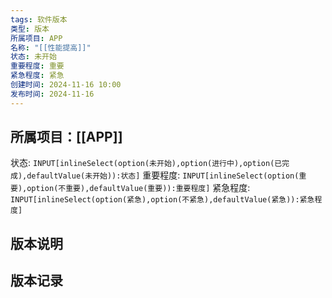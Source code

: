 ```yaml
---
tags: 软件版本
类型: 版本
所属项目: APP
名称: "[[性能提高]]"
状态: 未开始
重要程度: 重要
紧急程度: 紧急
创建时间: 2024-11-16 10:00
发布时间: 2024-11-16
---
```

## 所属项目：[[APP]]

状态: `INPUT[inlineSelect(option(未开始),option(进行中),option(已完成),defaultValue(未开始)):状态]` 重要程度: `INPUT[inlineSelect(option(重要),option(不重要),defaultValue(重要)):重要程度]` 紧急程度: `INPUT[inlineSelect(option(紧急),option(不紧急),defaultValue(紧急)):紧急程度]`

## 版本说明


## 版本记录

